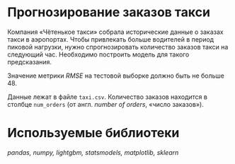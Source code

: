 #  Прогнозирование заказов такси

Компания «Чётенькое такси» собрала исторические данные о заказах такси в аэропортах. Чтобы привлекать больше водителей в период пиковой нагрузки, нужно спрогнозировать количество заказов такси на следующий час. Необходимо построить модель для такого предсказания.

Значение метрики *RMSE* на тестовой выборке должно быть не больше 48.

Данные лежат в файле `taxi.csv`. Количество заказов находится в столбце `num_orders` (от англ. *number of orders*, «число заказов»).


# Используемые библиотеки
*pandas, numpy, lightgbm, statsmodels, matplotlib, sklearn*
